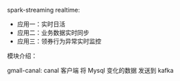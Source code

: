 spark-streaming realtime:
- 应用一：实时日活
- 应用二：业务数据实时同步
- 应用三：领券行为异常实时监控

模块介绍：

gmall-canal: canal 客户端 将 Mysql 变化的数据 发送到 kafka

